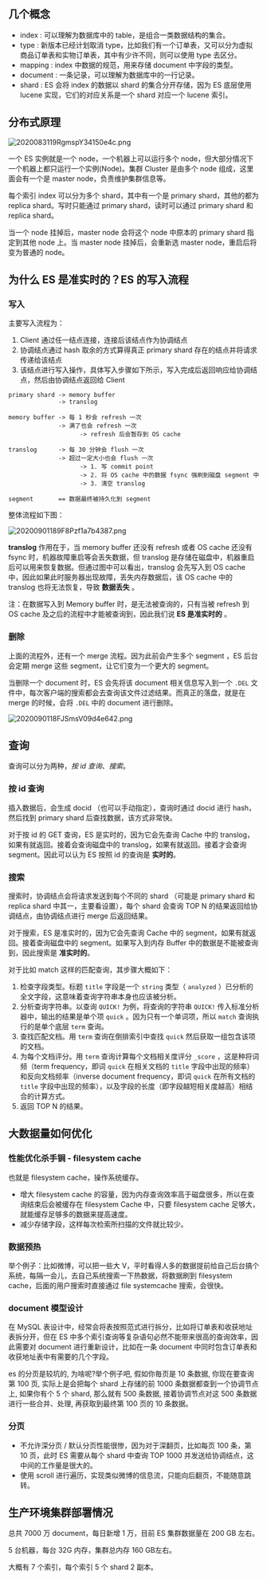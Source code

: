 ## 几个概念

- index : 可以理解为数据库中的 table，是组合一类数据结构的集合。
- type : 新版本已经计划取消 type，比如我们有一个订单表，又可以分为虚拟商品订单表和实物订单表，其中有少许不同，则可以使用 type 去区分。
- mapping : index 中数据的规范，用来存储 document 中字段的类型。
- document : 一条记录，可以理解为数据库中的一行记录。
- shard : ES 会将 index 的数据以 shard 的集合分开存储，因为 ES 底层使用 lucene 实现，它们的对应关系是一个 shard 对应一个 lucene 索引。

## 分布式原理

![2020083119RgmspY34150e4c.png](http://img.dotleo.cn/blog/2020083119RgmspY34150e4c.png)

一个 ES 实例就是一个 node，一个机器上可以运行多个 node，但大部分情况下一个机器上都只运行一个实例(Node)。集群 Cluster 是由多个 node 组成，这里面会有一个是 master node，负责维护集群信息等。

每个索引 index 可以分为多个 shard，其中有一个是 primary shard，其他的都为 replica shard。写时只能通过 primary shard，读时可以通过 primary shard 和 replica shard。

当一个 node 挂掉后，master node 会将这个 node 中原本的 primary shard 指定到其他 node 上。当 master node 挂掉后，会重新选 master node，重启后将变为普通的 node。

## 为什么 ES 是准实时的？ES 的写入流程

### 写入

主要写入流程为：

1. Client 通过任一结点连接，连接后该结点作为协调结点
2. 协调结点通过 hash 取余的方式算得真正 primary shard 存在的结点并将请求传递给该结点
3. 该结点进行写入操作，具体写入步骤如下所示，写入完成后返回响应给协调结点，然后由协调结点返回给 Client

```
primary shard -> memory buffer
              -> translog

memory buffer -> 每 1 秒会 refresh 一次
              -> 满了也会 refresh 一次
                    -> refresh 后会暂存到 OS cache

translog      -> 每 30 分钟会 flush 一次
              -> 超过一定大小也会 flush 一次
                    -> 1. 写 commit point
                    -> 2. 将 OS cache 中的数据 fsync 强刷到磁盘 segment 中
                    -> 3. 清空 translog

segment       == 数据最终被持久化到 segment
```

整体流程如下图：

![20200901189F8Pzf1a7b4387.png](http://img.dotleo.cn/blog/20200901189F8Pzf1a7b4387.png)

**translog** 作用在于，当 memory buffer 还没有 refresh 或者 OS cache 还没有 fsync 时，机器故障重启等会丢失数据，但 translog 是存储在磁盘中，机器重启后可以用来恢复数据。但通过图中可以看出，translog 会先写入到 OS cache 中，因此如果此时服务器出现故障，丢失内存数据后，该 OS cache 中的 translog 也将无法恢复，导致 **数据丢失** 。

注：在数据写入到 Memory buffer 时，是无法被查询的，只有当被 refresh 到 OS cache 及之后的流程中才能被查询到，因此我们说 **ES 是准实时的** 。

### 删除

上面的流程外，还有一个 merge 流程。因为此前会产生多个 segment ，ES 后台会定期 merge 这些 segment，让它们变为一个更大的 segment。

当删除一个 document 时，ES 会先将该 document 相关信息写入到一个 `.DEL` 文件中，每次客户端的搜索都会去查询该文件过滤结果。而真正的落盘，就是在 merge 的时候，会将 `.DEL` 中的 document 进行删除。

![2020090118FJSmsV09d4e642.png](http://img.dotleo.cn/blog/2020090118FJSmsV09d4e642.png)

## 查询

查询可以分为两种，*按 id 查询*、*搜索*。

### 按 id 查询

插入数据后，会生成 docid （也可以手动指定），查询时通过 docid 进行 hash，然后找到 primary shard 后查找数据，该方式非常快。

对于按 id 的 GET 查询，ES 是实时的，因为它会先查询 Cache 中的 translog，如果有就返回。接着会查询磁盘中的 translog，如果有就返回。接着才会查询 segment。因此可以认为 ES 按照 id 的查询是 **实时的**。

### 搜索

搜索时，协调结点会将请求发送到每个不同的 shard （可能是 primary shard 和 replica shard 中其一，主要看设置），每个 shard 会查询 TOP N 的结果返回给协调结点，由协调结点进行 merge 后返回结果。

对于搜索，ES 是准实时的，因为它会先查询 Cache 中的 segment，如果有就返回。接着查询磁盘中的 segment。如果写入到内存 Buffer 中的数据是不能被查询到，因此搜索是 **准实时的**。

对于比如 match 这样的匹配查询，其步骤大概如下：

1. 检查字段类型。标题 `title` 字段是一个 `string` 类型（ `analyzed` ）已分析的全文字段，这意味着查询字符串本身也应该被分析。
1. 分析查询字符串。以查询 `QUICK!` 为例，将查询的字符串 `QUICK!` 传入标准分析器中，输出的结果是单个项 `quick` 。因为只有一个单词项，所以 `match` 查询执行的是单个底层 `term` 查询。
1. 查找匹配文档。用 `term` 查询在倒排索引中查找 `quick` 然后获取一组包含该项的文档。
1. 为每个文档评分。用 `term` 查询计算每个文档相关度评分 `_score` ，这是种将词频（term frequency，即词 `quick` 在相关文档的 `title` 字段中出现的频率）和反向文档频率（inverse document frequency，即词 `quick` 在所有文档的 `title` 字段中出现的频率），以及字段的长度（即字段越短相关度越高）相结合的计算方式。
1. 返回 TOP N 的结果。

## 大数据量如何优化

### 性能优化杀手锏 - filesystem cache

也就是 filesystem cache，操作系统缓存。

- 增大 filesystem cache 的容量，因为内存查询效率高于磁盘很多，所以在查询结束后会被缓存在 filesystem Cache 中，只要 filesystem cache 足够大，就能缓存足够多的数据来提高速度。
- 减少存储字段，这样每次检索所扫描的文件就比较少。

### 数据预热

举个例子：比如微博，可以把一些大 V，平时看得人多的数据提前给自己后台搞个系统，每隔一会儿，去自己系统搜索一下热数据，将数据刷到 filesystem cache，后面的用户搜索时直接通过 file systemcache 搜索，会很快。

### document 模型设计

在 MySQL 表设计中，经常会将表按照范式进行拆分，比如将订单表和收获地址表拆分开，但在 ES 中多个索引查询等复杂语句必然不能带来很高的查询效率，因此需要对 document 进行重新设计，比如在一条 document 中同时包含订单表和收获地址表中有需要的几个字段。

es 的分页是较坑的, 为啥呢?举个例子吧, 假如你毎页是 10 条数据, 你现在要查询第 100 页, 实际上是会把每个 shard 上存储的前 1000 条数据都查到一个协调节点上, 如果你有个 5 个 shard, 那么就有 500 条数据, 接着协调节点对这 500 条数据进行一些合并、处理, 再获取到最终第 100 页的 10 条数据。

### 分页

- 不允许深分页 / 默认分页性能很惨，因为对于深翻页，比如每页 100 条，第 10 页，此时 ES 需要从每个 shard 中查询 TOP 1000 并发送给协调结点，这中间的工作量是很大的。
- 使用 scroll 进行遍历，实现类似微博的信息流，只能向后翻页，不能随意跳转。

## 生产环境集群部署情况

总共 7000 万 document，每日新增 1 万，目前 ES 集群数据量在 200 GB 左右。

5 台机器，每台 32G 内存，集群总内存 160 GB左右。

大概有 7 个索引，每个索引 5 个 shard 2 副本。
